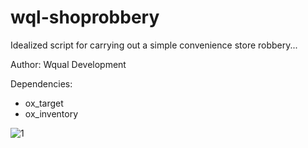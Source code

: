 # wql-shoprobbery
Idealized script for carrying out a simple convenience store robbery...

Author: Wqual Development

Dependencies:

- ox_target
- ox_inventory
  
![1](https://github.com/Wqual/wql-shoprobbery/assets/130603719/9cdcc88d-3d79-4dbb-a72c-2658969731d6)
